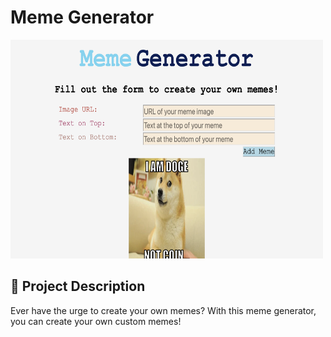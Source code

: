 # Meme Generator

<img src='./meme-generator.png' alt='Meme generator screenshot' height='350' width='500'>

## 🧐 Project Description

Ever have the urge to create your own memes? With this meme generator, you can create your own custom memes!
